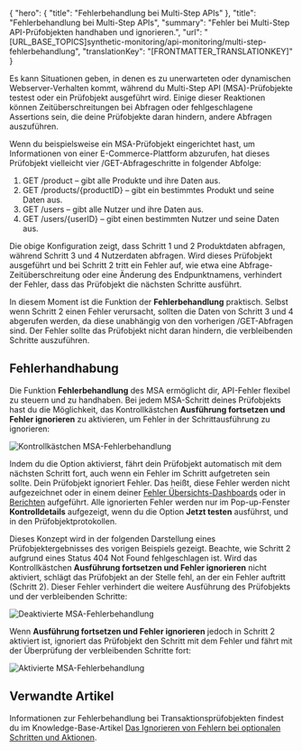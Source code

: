 {
  "hero": {
    "title": "Fehlerbehandlung bei Multi-Step APIs"
  },
  "title": "Fehlerbehandlung bei Multi-Step APIs",
  "summary": "Fehler bei Multi-Step API-Prüfobjekten handhaben und ignorieren.",
  "url": "[URL_BASE_TOPICS]synthetic-monitoring/api-monitoring/multi-step-fehlerbehandlung",
  "translationKey": "[FRONTMATTER_TRANSLATIONKEY]"
}

Es kann Situationen geben, in denen es zu unerwarteten oder dynamischen Webserver-Verhalten kommt, während du Multi-Step API (MSA)-Prüfobjekte testest oder ein Prüfobjekt ausgeführt wird. Einige dieser Reaktionen können Zeitüberschreitungen bei Abfragen oder fehlgeschlagene Assertions sein, die deine Prüfobjekte daran hindern, andere Abfragen auszuführen.

Wenn du beispielsweise ein MSA-Prüfobjekt eingerichtet hast, um Informationen von einer E-Commerce-Plattform abzurufen, hat dieses Prüfobjekt vielleicht vier /GET-Abfrageschritte in folgender Abfolge:

1. GET /product – gibt alle Produkte und ihre Daten aus.
2. GET /products/{productID} – gibt ein bestimmtes Produkt und seine Daten aus.
3. GET /users – gibt alle Nutzer und ihre Daten aus.
4. GET /users/{userID} – gibt einen bestimmten Nutzer und seine Daten aus.

Die obige Konfiguration zeigt, dass Schritt 1 und 2 Produktdaten abfragen, während Schritt 3 und 4 Nutzerdaten abfragen. Wird dieses Prüfobjekt ausgeführt und bei Schritt 2 tritt ein Fehler auf, wie etwa eine Abfrage-Zeitüberschreitung oder eine Änderung des Endpunktnamens, verhindert der Fehler, dass das Prüfobjekt die nächsten Schritte ausführt.

In diesem Moment ist die Funktion der **Fehlerbehandlung** praktisch. Selbst wenn Schritt 2 einen Fehler verursacht, sollten die Daten von Schritt 3 und 4 abgerufen werden, da diese unabhängig von den vorherigen /GET-Abfragen sind. Der Fehler sollte das Prüfobjekt nicht daran hindern, die verbleibenden Schritte auszuführen.

## Fehlerhandhabung

Die Funktion **Fehlerbehandlung** des MSA ermöglicht dir, API-Fehler flexibel zu steuern und zu handhaben. Bei jedem MSA-Schritt deines Prüfobjekts hast du die Möglichkeit, das Kontrollkästchen **Ausführung fortsetzen und Fehler ignorieren** zu aktivieren, um Fehler in der Schrittausführung zu ignorieren:

![Kontrollkästchen MSA-Fehlerbehandlung]([LINK_URL_1])

Indem du die Option aktivierst, fährt dein Prüfobjekt automatisch mit dem nächsten Schritt fort, auch wenn ein Fehler im Schritt aufgetreten sein sollte. Dein Prüfobjekt ignoriert Fehler. Das heißt, diese Fehler werden nicht aufgezeichnet oder in einem deiner [Fehler Übersichts-Dashboards]([LINK_URL_2]) oder in [Berichten]([LINK_URL_3]) aufgeführt. Alle ignorierten Fehler werden nur im Pop-up-Fenster **Kontrolldetails** aufgezeigt, wenn du die Option **Jetzt testen** ausführst, und in den Prüfobjektprotokollen.

Dieses Konzept wird in der folgenden Darstellung eines Prüfobjektergebnisses des vorigen Beispiels gezeigt. Beachte, wie Schritt 2 aufgrund eines Status 404 Not Found fehlgeschlagen ist. Wird das Kontrollkästchen **Ausführung fortsetzen und Fehler ignorieren** nicht aktiviert, schlägt das Prüfobjekt an der Stelle fehl, an der ein Fehler auftritt (Schritt 2). Dieser Fehler verhindert die weitere Ausführung des Prüfobjekts und der verbleibenden Schritte:

![Deaktivierte MSA-Fehlerbehandlung]([LINK_URL_4])

Wenn **Ausführung fortsetzen und Fehler ignorieren** jedoch in Schritt 2 aktiviert ist, ignoriert das Prüfobjekt den Schritt mit dem Fehler und fährt mit der Überprüfung der verbleibenden Schritte fort:

![Aktivierte MSA-Fehlerbehandlung]([LINK_URL_5])

## Verwandte Artikel

Informationen zur Fehlerbehandlung bei Transaktionsprüfobjekten findest du im Knowledge-Base-Artikel [Das Ignorieren von Fehlern bei optionalen Schritten und Aktionen]([LINK_URL_6]).

